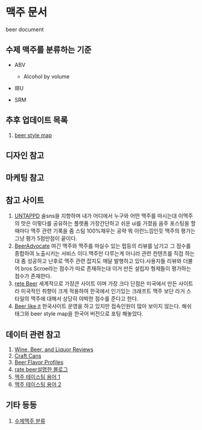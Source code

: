 # 맥주 문서
beer document

## 수제 맥주를 분류하는 기준
 - ABV
    - Alcohol by volume

 - IBU
 - SRM

## 추후 업데이트 목록
1. [beer style map](https://www.google.com/search?q=beer+style+map&newwindow=1&source=lnms&tbm=isch&sa=X&ved=0ahUKEwiqzsapqZHjAhWDU7wKHS1qAMgQ_AUIECgB&biw=1920&bih=978)

## 디자인 참고

## 마케팅 참고

## 참고 사이트
1. [UNTAPPD](https://untappd.com/search?q=beer&type=beer&sort=all) 술sns을 지향하며 내가 어디에서 누구와 어떤 맥주를 마시는대 이맥주의 맛은 이렇다를 공유하는 플랫폼 가장간단하고 쉬운 ui를 가졌음 음주 포스팅을 할때마다 맥주 관련 기록을 줌 스팀 100%채우는 공략 뭐 이런느낌인듯 맥주의 평가는 그냥 평가 5점만점이 끝이다.
2. [BeerAdvocate](https://www.beeradvocate.com/) 여긴 맥주와 맥주를 마실수 있는 펍등의 리뷰를 남기고 그 점수를 종합하여 노출시키는 서비스 이다.맥주만 다루는게 아니라 관련 컨텐츠를 직접 하는대 좀 성공하고 난후로 맥주 관련 잡지도 매달 발행하고 있다.사용자들 리뷰와 더불어 bros Scroe라는 점수가 따로 존재하는대 이거 만든 설립자 형제들이 평가하는 점수가 존재한다.
3. [rete Beer](https://www.ratebeer.com/) 세계적으로 가장큰 사이트 이며 가장 크다 단점은 미국에서 만든 사이트라 미국적인 취향이 크게 적용하여 한국에서 인기있는 크래프트 맥주 보단 라거 스타일의 맥주에 대해서 상당히 야박한 점수를 준다고 한다.
4. [Beer like it](https://beerlikeit.com/main.do) 한국사이트 운영을 하고 있지만 접속인원이 많아 보이지 않는다. 해쉬태그와 beer style map을 한국어 버전으로 포팅 해놓았다.

## 데이터 관련 참고
1. [Wine, Beer, and Liquor Reviews](https://data.world/datafiniti/wine-beer-and-liquor-reviews)
2. [Craft Cans](https://www.kaggle.com/nickhould/craft-cans)
3. [Beer Flavor Profiles](https://www.tekutavern.beer/beer-flavor-profiles)
4. [rate beer설명한 블로그](http://www.beerforum.co.kr/article_beer/96427)
5. [맥주 테이스팅 용어 1](https://themonk.tistory.com/9)
5. [맥주 테이스팅 용어 2](https://www.facebook.com/creebkorea/photos/%EB%A7%A5%EC%A3%BC%EB%A5%BC-%EC%9D%BD%EC%96%B4%EC%A3%BC%EB%8A%94-%EC%82%AC%EB%9E%8C%EB%93%A4-%ED%85%8C%EC%9D%B4%EC%8A%A4%ED%8C%85-%EC%9A%A9%EC%96%B4-body-%EB%B0%94%EB%94%94%ED%8E%B8%EB%B0%94%EB%94%94%EA%B0%90%EC%9D%80-%EB%A7%A5%EC%A3%BC%EC%9D%98-%EC%B4%89%EA%B0%90%EC%9D%84-%ED%91%9C%ED%98%84%ED%95%98%EB%8A%94-%EC%9A%A9%EC%96%B4%EC%9E%85%EB%8B%88%EB%8B%A4-%EB%A7%A5%EC%A3%BC-%ED%8F%89%EA%B0%80-%EC%9A%94%EC%86%8C%EC%97%90%EC%84%9C%EB%8A%94-mouthfeel-%EC%9E%85%EC%95%88-%EB%8A%90%EB%82%8C/244079996361490/)

## 기타 등등
1. [수제맥주 분류](https://pubbronx.tistory.com/6)
